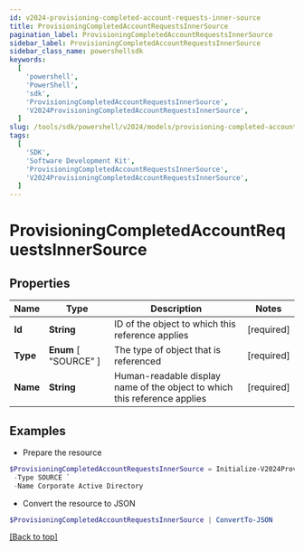 ```yaml
---
id: v2024-provisioning-completed-account-requests-inner-source
title: ProvisioningCompletedAccountRequestsInnerSource
pagination_label: ProvisioningCompletedAccountRequestsInnerSource
sidebar_label: ProvisioningCompletedAccountRequestsInnerSource
sidebar_class_name: powershellsdk
keywords:
  [
    'powershell',
    'PowerShell',
    'sdk',
    'ProvisioningCompletedAccountRequestsInnerSource',
    'V2024ProvisioningCompletedAccountRequestsInnerSource',
  ]
slug: /tools/sdk/powershell/v2024/models/provisioning-completed-account-requests-inner-source
tags:
  [
    'SDK',
    'Software Development Kit',
    'ProvisioningCompletedAccountRequestsInnerSource',
    'V2024ProvisioningCompletedAccountRequestsInnerSource',
  ]
---
```


# ProvisioningCompletedAccountRequestsInnerSource

## Properties

| Name | Type | Description | Notes |
| --- | --- | --- | --- |
| **Id** | **String** | ID of the object to which this reference applies | [required] |
| **Type** | **Enum** [ "SOURCE" ] | The type of object that is referenced | [required] |
| **Name** | **String** | Human-readable display name of the object to which this reference applies | [required] |

## Examples

- Prepare the resource

```powershell
$ProvisioningCompletedAccountRequestsInnerSource = Initialize-V2024ProvisioningCompletedAccountRequestsInnerSource  -Id 4e4d982dddff4267ab12f0f1e72b5a6d `
 -Type SOURCE `
 -Name Corporate Active Directory
```

- Convert the resource to JSON

```powershell
$ProvisioningCompletedAccountRequestsInnerSource | ConvertTo-JSON
```

[[Back to top]](#)
